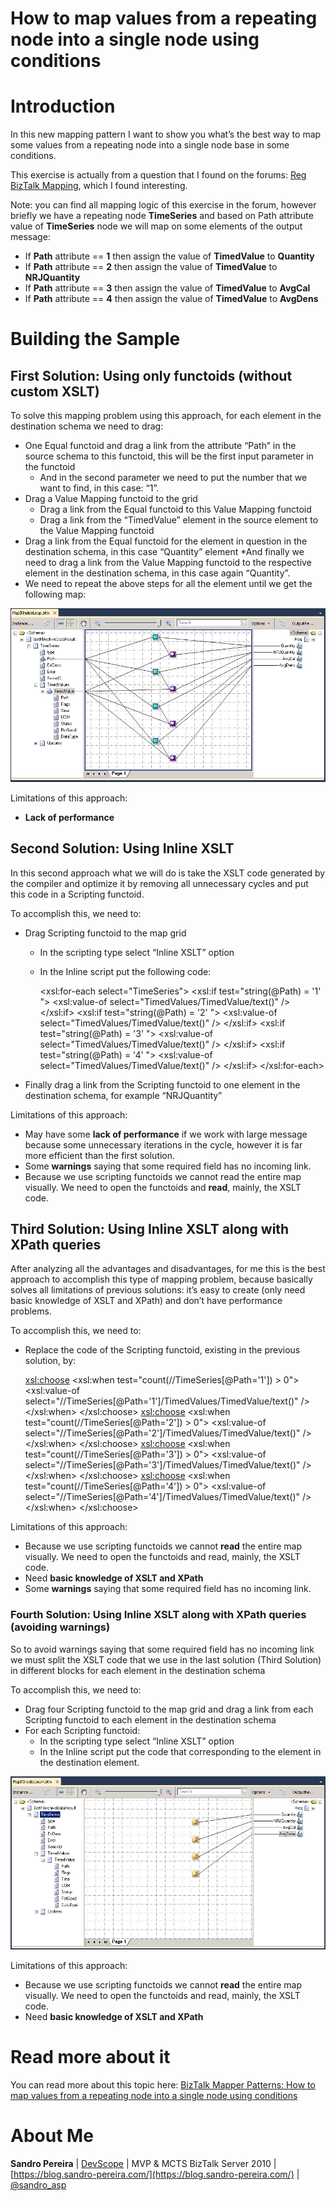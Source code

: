 # How to map values from a repeating node into a single node using conditions

# Introduction
In this new mapping pattern I want to show you what’s the best way to map some values from a repeating node into a single node base in some conditions.

This exercise is actually from a question that I found on the forums: [Reg BizTalk Mapping](https://social.msdn.microsoft.com/Forums/en-US/799e7a3e-c3c3-4259-86c1-dc467820397c/reg-biztalk-mapping?forum=biztalkgeneral), which I found interesting.

Note: you can find all mapping logic of this exercise in the forum, however briefly we have a repeating node **TimeSeries** and based on Path attribute value of **TimeSeries** node we will map on some elements of the output message:
* If **Path** attribute  == **1** then assign the value of **TimedValue** to **Quantity**
* If **Path** attribute  == **2** then assign the value of **TimedValue** to **NRJQuantity**
* If **Path** attribute  == **3** then assign the value of **TimedValue** to **AvgCal**
* If **Path** attribute  == **4** then assign the value of **TimedValue** to **AvgDens**

# Building the Sample

## First Solution: Using only functoids (without custom XSLT)
To solve this mapping problem using this approach, for each element in the destination schema we need to drag:
* One Equal functoid and drag a link from the attribute “Path” in the source schema to this functoid, this will be the first input parameter in the functoid
  * And in the second parameter we need to put the number that we want to find, in this case: “1”.
* Drag a Value Mapping functoid to the grid
  * Drag a link from the Equal functoid to this Value Mapping functoid
  * Drag a link from the “TimedValue” element in the source element to the Value Mapping functoid
* Drag a link from the Equal functoid for the element in question in the destination schema, in this case “Quantity” element
*And finally we need to drag a link from the Value Mapping functoid to the respective element in the destination schema, in this case again “Quantity”.
* We need to repeat the above steps for all the element until we get the following map:

![First Solution: Using only functoids (without custom XSLT)](media/map-values-from-repeating-node-into-single-node-using-conditions-with-functoids-all.png)

Limitations of this approach:
* **Lack of performance**

## Second Solution: Using Inline XSLT
In this second approach what we will do is take the XSLT code generated by the compiler and optimize it by removing all unnecessary cycles and put this code in a Scripting functoid.

To accomplish this, we need to:
* Drag Scripting functoid to the map grid
  * In the scripting type select “Inline XSLT” option
  * In the Inline script put the following code:
    
    <xsl:for-each select="TimeSeries"> 
         <xsl:if test="string(@Path) = '1' "> 
            <Quantity> 
              <xsl:value-of select="TimedValues/TimedValue/text()" /> 
            </Quantity> 
        </xsl:if> 
        <xsl:if test="string(@Path) = '2' "> 
            <NRJQuantity> 
              <xsl:value-of select="TimedValues/TimedValue/text()" /> 
            </NRJQuantity> 
        </xsl:if> 
        <xsl:if test="string(@Path) = '3' "> 
            <AvgCal> 
              <xsl:value-of select="TimedValues/TimedValue/text()" /> 
            </AvgCal> 
        </xsl:if> 
        <xsl:if test="string(@Path) = '4' "> 
            <AvgDens> 
              <xsl:value-of select="TimedValues/TimedValue/text()" /> 
            </AvgDens> 
        </xsl:if> 
    </xsl:for-each> 
    

* Finally drag a link from the Scripting functoid to one element in the destination schema, for example “NRJQuantity”

Limitations of this approach:
* May have some **lack of performance** if we work with large message because some unnecessary iterations in the cycle, however it is far more efficient than the first solution.
* Some **warnings** saying that some required field has no incoming link.
* Because we use scripting functoids we cannot read the entire map visually. We need to open the functoids and **read**, mainly, the XSLT code.

## Third Solution: Using Inline XSLT along with XPath queries
After analyzing all the advantages and disadvantages, for me this is the best approach to accomplish this type of mapping problem, because basically solves all limitations of previous solutions: it’s easy to create (only need basic knowledge of XSLT and XPath) and don’t have performance problems.

To accomplish this, we need to:
* Replace the code of the Scripting functoid, existing in the previous solution, by:
    
    <xsl:choose> 
	  <xsl:when test="count(//TimeSeries[@Path='1']) > 0"> 
		<Quantity> 
		  <xsl:value-of select="//TimeSeries[@Path='1']/TimedValues/TimedValue/text()" /> 
		</Quantity> 
	  </xsl:when> 
	</xsl:choose> 
	<xsl:choose> 
	  <xsl:when test="count(//TimeSeries[@Path='2']) > 0"> 
		<NRJQuantity> 
		  <xsl:value-of select="//TimeSeries[@Path='2']/TimedValues/TimedValue/text()" /> 
		</NRJQuantity> 
	  </xsl:when> 
	</xsl:choose> 
	<xsl:choose> 
	  <xsl:when test="count(//TimeSeries[@Path='3']) > 0"> 
		<AvgCal> 
		  <xsl:value-of select="//TimeSeries[@Path='3']/TimedValues/TimedValue/text()" /> 
		</AvgCal> 
	  </xsl:when> 
	</xsl:choose> 
	<xsl:choose> 
	  <xsl:when test="count(//TimeSeries[@Path='4']) > 0"> 
		<AvgDens> 
		  <xsl:value-of select="//TimeSeries[@Path='4']/TimedValues/TimedValue/text()" /> 
		</AvgDens> 
	  </xsl:when> 
    </xsl:choose>
    
Limitations of this approach:
* Because we use scripting functoids we cannot **read** the entire map visually. We need to open the functoids and read, mainly, the XSLT code.
* Need **basic knowledge of XSLT and XPath**
* Some **warnings** saying that some required field has no incoming link.

### Fourth Solution: Using Inline XSLT along with XPath queries (avoiding warnings)
So to avoid warnings saying that some required field has no incoming link we must split the XSLT code that we use in the last solution (Third Solution) in different blocks for each element in the destination schema

To accomplish this, we need to:
* Drag four Scripting functoid to the map grid and drag a link from each Scripting functoid to each element in the destination schema
* For each Scripting functoid:
  * In the scripting type select “Inline XSLT” option
  * In the Inline script put the code that corresponding to the element in the destination element.

![Fourth Solution: Using Inline XSLT along with XPath queries (avoiding warnings)](media/map-values-from-repeating-node-into-single-node-using-conditions-with-scripting-3.png)

Limitations of this approach:
* Because we use scripting functoids we cannot **read** the entire map visually. We need to open the functoids and read, mainly, the XSLT code.
* Need **basic knowledge of XSLT and XPath**

# Read more about it
You can read more about this topic here: [BizTalk Mapper Patterns: How to map values from a repeating node into a single node using conditions](https://blog.sandro-pereira.com/2012/12/13/biztalk-mapper-patterns-how-to-map-values-from-a-repeating-node-into-a-single-node-using-conditions/)

# About Me
**Sandro Pereira** | [DevScope](http://www.devscope.net/) | MVP & MCTS BizTalk Server 2010 | [https://blog.sandro-pereira.com/](https://blog.sandro-pereira.com/) | [@sandro_asp](https://twitter.com/sandro_asp)

